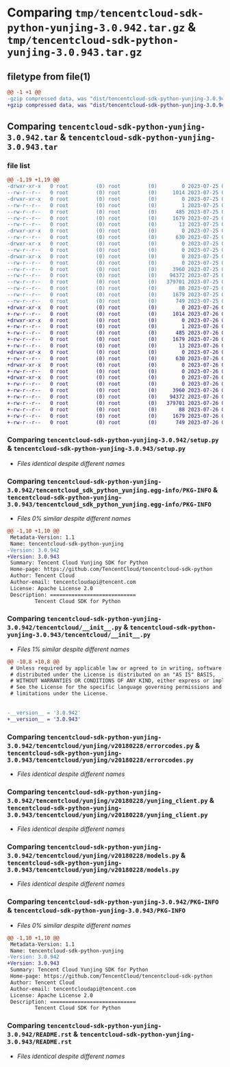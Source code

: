 # Comparing `tmp/tencentcloud-sdk-python-yunjing-3.0.942.tar.gz` & `tmp/tencentcloud-sdk-python-yunjing-3.0.943.tar.gz`

## filetype from file(1)

```diff
@@ -1 +1 @@
-gzip compressed data, was "dist/tencentcloud-sdk-python-yunjing-3.0.942.tar", last modified: Tue Jul 25 04:30:28 2023, max compression
+gzip compressed data, was "dist/tencentcloud-sdk-python-yunjing-3.0.943.tar", last modified: Wed Jul 26 00:48:59 2023, max compression
```

## Comparing `tencentcloud-sdk-python-yunjing-3.0.942.tar` & `tencentcloud-sdk-python-yunjing-3.0.943.tar`

### file list

```diff
@@ -1,19 +1,19 @@
-drwxr-xr-x   0 root         (0) root         (0)        0 2023-07-25 04:30:28.000000 tencentcloud-sdk-python-yunjing-3.0.942/
--rw-r--r--   0 root         (0) root         (0)     1014 2023-07-25 04:30:28.000000 tencentcloud-sdk-python-yunjing-3.0.942/setup.py
-drwxr-xr-x   0 root         (0) root         (0)        0 2023-07-25 04:30:28.000000 tencentcloud-sdk-python-yunjing-3.0.942/tencentcloud_sdk_python_yunjing.egg-info/
--rw-r--r--   0 root         (0) root         (0)        1 2023-07-25 04:30:28.000000 tencentcloud-sdk-python-yunjing-3.0.942/tencentcloud_sdk_python_yunjing.egg-info/dependency_links.txt
--rw-r--r--   0 root         (0) root         (0)      485 2023-07-25 04:30:28.000000 tencentcloud-sdk-python-yunjing-3.0.942/tencentcloud_sdk_python_yunjing.egg-info/SOURCES.txt
--rw-r--r--   0 root         (0) root         (0)     1679 2023-07-25 04:30:28.000000 tencentcloud-sdk-python-yunjing-3.0.942/tencentcloud_sdk_python_yunjing.egg-info/PKG-INFO
--rw-r--r--   0 root         (0) root         (0)       13 2023-07-25 04:30:28.000000 tencentcloud-sdk-python-yunjing-3.0.942/tencentcloud_sdk_python_yunjing.egg-info/top_level.txt
-drwxr-xr-x   0 root         (0) root         (0)        0 2023-07-25 04:30:28.000000 tencentcloud-sdk-python-yunjing-3.0.942/tencentcloud/
--rw-r--r--   0 root         (0) root         (0)      630 2023-07-25 04:30:28.000000 tencentcloud-sdk-python-yunjing-3.0.942/tencentcloud/__init__.py
-drwxr-xr-x   0 root         (0) root         (0)        0 2023-07-25 04:30:28.000000 tencentcloud-sdk-python-yunjing-3.0.942/tencentcloud/yunjing/
--rw-r--r--   0 root         (0) root         (0)        0 2023-07-25 04:30:28.000000 tencentcloud-sdk-python-yunjing-3.0.942/tencentcloud/yunjing/__init__.py
-drwxr-xr-x   0 root         (0) root         (0)        0 2023-07-25 04:30:28.000000 tencentcloud-sdk-python-yunjing-3.0.942/tencentcloud/yunjing/v20180228/
--rw-r--r--   0 root         (0) root         (0)        0 2023-07-25 04:30:28.000000 tencentcloud-sdk-python-yunjing-3.0.942/tencentcloud/yunjing/v20180228/__init__.py
--rw-r--r--   0 root         (0) root         (0)     3960 2023-07-25 04:30:28.000000 tencentcloud-sdk-python-yunjing-3.0.942/tencentcloud/yunjing/v20180228/errorcodes.py
--rw-r--r--   0 root         (0) root         (0)    94372 2023-07-25 04:30:28.000000 tencentcloud-sdk-python-yunjing-3.0.942/tencentcloud/yunjing/v20180228/yunjing_client.py
--rw-r--r--   0 root         (0) root         (0)   379701 2023-07-25 04:30:28.000000 tencentcloud-sdk-python-yunjing-3.0.942/tencentcloud/yunjing/v20180228/models.py
--rw-r--r--   0 root         (0) root         (0)       88 2023-07-25 04:30:28.000000 tencentcloud-sdk-python-yunjing-3.0.942/setup.cfg
--rw-r--r--   0 root         (0) root         (0)     1679 2023-07-25 04:30:28.000000 tencentcloud-sdk-python-yunjing-3.0.942/PKG-INFO
--rw-r--r--   0 root         (0) root         (0)      749 2023-07-25 04:30:28.000000 tencentcloud-sdk-python-yunjing-3.0.942/README.rst
+drwxr-xr-x   0 root         (0) root         (0)        0 2023-07-26 00:48:59.000000 tencentcloud-sdk-python-yunjing-3.0.943/
+-rw-r--r--   0 root         (0) root         (0)     1014 2023-07-26 00:48:58.000000 tencentcloud-sdk-python-yunjing-3.0.943/setup.py
+drwxr-xr-x   0 root         (0) root         (0)        0 2023-07-26 00:48:59.000000 tencentcloud-sdk-python-yunjing-3.0.943/tencentcloud_sdk_python_yunjing.egg-info/
+-rw-r--r--   0 root         (0) root         (0)        1 2023-07-26 00:48:59.000000 tencentcloud-sdk-python-yunjing-3.0.943/tencentcloud_sdk_python_yunjing.egg-info/dependency_links.txt
+-rw-r--r--   0 root         (0) root         (0)      485 2023-07-26 00:48:59.000000 tencentcloud-sdk-python-yunjing-3.0.943/tencentcloud_sdk_python_yunjing.egg-info/SOURCES.txt
+-rw-r--r--   0 root         (0) root         (0)     1679 2023-07-26 00:48:59.000000 tencentcloud-sdk-python-yunjing-3.0.943/tencentcloud_sdk_python_yunjing.egg-info/PKG-INFO
+-rw-r--r--   0 root         (0) root         (0)       13 2023-07-26 00:48:59.000000 tencentcloud-sdk-python-yunjing-3.0.943/tencentcloud_sdk_python_yunjing.egg-info/top_level.txt
+drwxr-xr-x   0 root         (0) root         (0)        0 2023-07-26 00:48:59.000000 tencentcloud-sdk-python-yunjing-3.0.943/tencentcloud/
+-rw-r--r--   0 root         (0) root         (0)      630 2023-07-26 00:48:58.000000 tencentcloud-sdk-python-yunjing-3.0.943/tencentcloud/__init__.py
+drwxr-xr-x   0 root         (0) root         (0)        0 2023-07-26 00:48:59.000000 tencentcloud-sdk-python-yunjing-3.0.943/tencentcloud/yunjing/
+-rw-r--r--   0 root         (0) root         (0)        0 2023-07-26 00:48:58.000000 tencentcloud-sdk-python-yunjing-3.0.943/tencentcloud/yunjing/__init__.py
+drwxr-xr-x   0 root         (0) root         (0)        0 2023-07-26 00:48:59.000000 tencentcloud-sdk-python-yunjing-3.0.943/tencentcloud/yunjing/v20180228/
+-rw-r--r--   0 root         (0) root         (0)        0 2023-07-26 00:48:58.000000 tencentcloud-sdk-python-yunjing-3.0.943/tencentcloud/yunjing/v20180228/__init__.py
+-rw-r--r--   0 root         (0) root         (0)     3960 2023-07-26 00:48:58.000000 tencentcloud-sdk-python-yunjing-3.0.943/tencentcloud/yunjing/v20180228/errorcodes.py
+-rw-r--r--   0 root         (0) root         (0)    94372 2023-07-26 00:48:58.000000 tencentcloud-sdk-python-yunjing-3.0.943/tencentcloud/yunjing/v20180228/yunjing_client.py
+-rw-r--r--   0 root         (0) root         (0)   379701 2023-07-26 00:48:58.000000 tencentcloud-sdk-python-yunjing-3.0.943/tencentcloud/yunjing/v20180228/models.py
+-rw-r--r--   0 root         (0) root         (0)       88 2023-07-26 00:48:59.000000 tencentcloud-sdk-python-yunjing-3.0.943/setup.cfg
+-rw-r--r--   0 root         (0) root         (0)     1679 2023-07-26 00:48:59.000000 tencentcloud-sdk-python-yunjing-3.0.943/PKG-INFO
+-rw-r--r--   0 root         (0) root         (0)      749 2023-07-26 00:48:58.000000 tencentcloud-sdk-python-yunjing-3.0.943/README.rst
```

### Comparing `tencentcloud-sdk-python-yunjing-3.0.942/setup.py` & `tencentcloud-sdk-python-yunjing-3.0.943/setup.py`

 * *Files identical despite different names*

### Comparing `tencentcloud-sdk-python-yunjing-3.0.942/tencentcloud_sdk_python_yunjing.egg-info/PKG-INFO` & `tencentcloud-sdk-python-yunjing-3.0.943/tencentcloud_sdk_python_yunjing.egg-info/PKG-INFO`

 * *Files 0% similar despite different names*

```diff
@@ -1,10 +1,10 @@
 Metadata-Version: 1.1
 Name: tencentcloud-sdk-python-yunjing
-Version: 3.0.942
+Version: 3.0.943
 Summary: Tencent Cloud Yunjing SDK for Python
 Home-page: https://github.com/TencentCloud/tencentcloud-sdk-python
 Author: Tencent Cloud
 Author-email: tencentcloudapi@tencent.com
 License: Apache License 2.0
 Description: ============================
         Tencent Cloud SDK for Python
```

### Comparing `tencentcloud-sdk-python-yunjing-3.0.942/tencentcloud/__init__.py` & `tencentcloud-sdk-python-yunjing-3.0.943/tencentcloud/__init__.py`

 * *Files 1% similar despite different names*

```diff
@@ -10,8 +10,8 @@
 # Unless required by applicable law or agreed to in writing, software
 # distributed under the License is distributed on an "AS IS" BASIS,
 # WITHOUT WARRANTIES OR CONDITIONS OF ANY KIND, either express or implied.
 # See the License for the specific language governing permissions and
 # limitations under the License.
 
 
-__version__ = '3.0.942'
+__version__ = '3.0.943'
```

### Comparing `tencentcloud-sdk-python-yunjing-3.0.942/tencentcloud/yunjing/v20180228/errorcodes.py` & `tencentcloud-sdk-python-yunjing-3.0.943/tencentcloud/yunjing/v20180228/errorcodes.py`

 * *Files identical despite different names*

### Comparing `tencentcloud-sdk-python-yunjing-3.0.942/tencentcloud/yunjing/v20180228/yunjing_client.py` & `tencentcloud-sdk-python-yunjing-3.0.943/tencentcloud/yunjing/v20180228/yunjing_client.py`

 * *Files identical despite different names*

### Comparing `tencentcloud-sdk-python-yunjing-3.0.942/tencentcloud/yunjing/v20180228/models.py` & `tencentcloud-sdk-python-yunjing-3.0.943/tencentcloud/yunjing/v20180228/models.py`

 * *Files identical despite different names*

### Comparing `tencentcloud-sdk-python-yunjing-3.0.942/PKG-INFO` & `tencentcloud-sdk-python-yunjing-3.0.943/PKG-INFO`

 * *Files 0% similar despite different names*

```diff
@@ -1,10 +1,10 @@
 Metadata-Version: 1.1
 Name: tencentcloud-sdk-python-yunjing
-Version: 3.0.942
+Version: 3.0.943
 Summary: Tencent Cloud Yunjing SDK for Python
 Home-page: https://github.com/TencentCloud/tencentcloud-sdk-python
 Author: Tencent Cloud
 Author-email: tencentcloudapi@tencent.com
 License: Apache License 2.0
 Description: ============================
         Tencent Cloud SDK for Python
```

### Comparing `tencentcloud-sdk-python-yunjing-3.0.942/README.rst` & `tencentcloud-sdk-python-yunjing-3.0.943/README.rst`

 * *Files identical despite different names*

